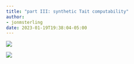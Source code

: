 ```yaml
---
title: "part III: synthetic Tait computability"
author:
- jonmsterling
date: 2023-01-19T19:38:04-05:00
---
```


![](jms-0013)

![](jms-0015)
